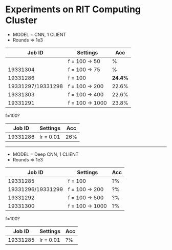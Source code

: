 # Experiments on RIT Computing Cluster

* MODEL = CNN, 1 CLIENT
* Rounds => 1e3

| Job ID | Settings | Acc | 
|--------|----------|-------|
|  | f = 100 -> 50 | %| 
| 19331304 | f = 100 -> 75 | %| 
| 19331286 | f = 100 | **24.4%**| 
| 19331297/19331298 | f = 100 -> 200 | 22.6%| 
| 19331303 | f = 100 -> 400 | 22.6%| 
| 19331291 | f = 100 -> 1000 | 23.8%| 

f=100?

| Job ID | Settings | Acc | 
|--------|----------|-------|
| 19331286 | lr = 0.01 | 26%| 

---------------------------------------------------------------

* MODEL = Deep CNN, 1 CLIENT
* Rounds => 1e3

| Job ID | Settings | Acc | 
|--------|----------|-------|
| 19331285 | f = 100 | ?%| 
| 19331296/19331299 | f = 100 -> 200 | ?%| 
| 19331292 | f = 100 -> 500 | ?%| 
| 19331300 | f = 100 -> 1000 | ?%| 


f=100?



| Job ID | Settings | Acc | 
|--------|----------|-------|
| 19331285 | lr = 0.01 | ?%| 